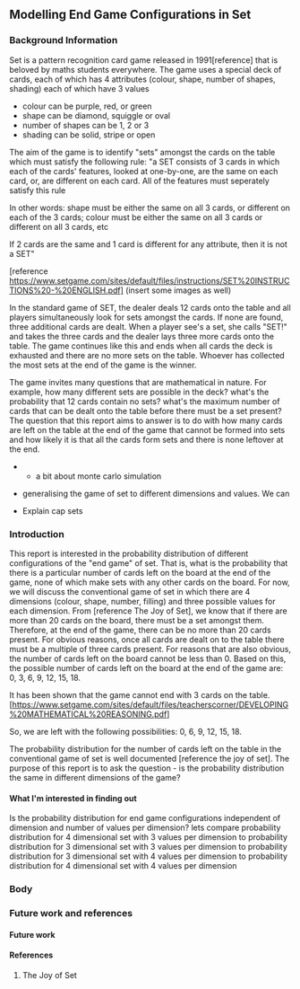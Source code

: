 ## Modelling End Game Configurations in Set

### Background Information
Set is a pattern recognition card game released in 1991[reference] that is beloved by maths students everywhere. The game uses a special deck of cards, each of which has 4 attributes (colour, shape, number of shapes, shading) each of which have 3 values
* colour can be purple, red, or green
* shape can be diamond, squiggle or oval
* number of shapes can be 1, 2 or 3
* shading can be solid, stripe or open

The aim of the game is to identify "sets" amongst the cards on the table which must satisfy the following rule: 
"a SET consists of 3 cards in which each of the cards' features, looked at one-by-one, are the same on each card, or, are different on each card. All of the features must seperately satisfy this rule

In other words: shape must be either the same on all 3 cards, or different on each of the 3 cards; colour must be either the same on all 3 cards or different on all 3 cards, etc

If 2 cards are the same and 1 card is different for any attribute, then it is not a SET" 


[reference https://www.setgame.com/sites/default/files/instructions/SET%20INSTRUCTIONS%20-%20ENGLISH.pdf] 
(insert some images as well)

In the standard game of SET, the dealer deals 12 cards onto the table and all players simultaneously look for sets amongst the cards. If none are found, three additional cards are dealt. When a player see's a set, she calls "SET!" and takes the three cards and the dealer lays three more cards onto the table. The game continues like this and ends when all cards the deck is exhausted and there are no more sets on the table. Whoever has collected the most sets at the end of the game is the winner. 

The game invites many questions that are mathematical in nature. For example, how many different sets are possible in the deck? what's the probability that 12 cards contain no sets? what's the maximum number of cards that can be dealt onto the table before there must be a set present? The question that this report aims to answer is to do with how many cards are left on the table at the end of the game that cannot be formed into sets and how likely it is that all the cards form sets and there is none leftover at the end. 


* * a bit about monte carlo simulation
* generalising the game of set to different dimensions and values.
We can 

* Explain cap sets

  
### Introduction
This report is interested in the probability distribution of different configurations of the "end game" of set. That is, what is the probability that there is a particular number of cards left on the board at the end of the game, none of which make sets with any other cards on the board. For now, we will discuss the conventional game of set in which there are 4 dimensions (colour, shape, number, filling) and three possible values for each dimension. From [reference The Joy of Set], we know that if there are more than 20 cards on the board, there must be a set amongst them. Therefore, at the end of the game, there can be no more than 20 cards present. For obvious reasons, once all cards are dealt on to the table there must be a multiple of three cards present. For reasons that are also obvious, the number of cards left on the board cannot be less than 0. Based on this, the possible number of cards left on the board at the end of the game are: 0, 3, 6, 9, 12, 15, 18. 

It has been shown that the game cannot end with 3 cards on the table. [https://www.setgame.com/sites/default/files/teacherscorner/DEVELOPING%20MATHEMATICAL%20REASONING.pdf]

So, we are left with the following possibilities: 0, 6, 9, 12, 15, 18. 

The probability distribution for the number of cards left on the table in the conventional game of set is well documented [reference the joy of set]. The purpose of this report is to ask the question - is the probability distribution the same in different dimensions of the game?      

#### What I'm interested in finding out
Is the probability distribution for end game configurations independent of dimension and number of values per dimension? 
lets compare
probability distribution for 4 dimensional set with 3 values per dimension to
probability distribution for 3 dimensional set with 3 values per dimension to 
probability distribution for 3 dimensional set with 4 values per dimension to 
probability distribution for 4 dimensional set with 4 values per dimension
### Body
### Future work and references
#### Future work
#### References
1. The Joy of Set
